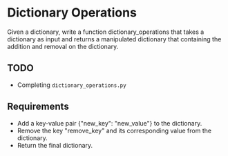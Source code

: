  # Dictionary Operations

Given a dictionary, write a function dictionary_operations that takes a dictionary as input and returns a manipulated dictionary that containing the addition and removal on the dictionary.

## TODO

- Completing `dictionary_operations.py`

## Requirements

- Add a key-value pair {"new_key": "new_value"} to the dictionary.
- Remove the key "remove_key" and its corresponding value from the dictionary.
- Return the final dictionary.


